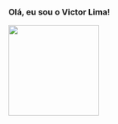 ### Olá, eu sou o Victor Lima!

<div>
  <img src="https://github-readme-stats.vercel.app/api/top-langs/?username=anuraghazra&theme=react&layout=compact" height="180em" />
</div>
